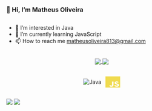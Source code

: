 
### 👋 Hi, I’m Matheus Oliveira
##
- 👀 I’m interested in Java 
- 🌱 I’m currently learning JavaScript
- 📫 How to reach me matheusoliveira813@gmail.com

##

<p align="center">
  <a href="https://github.com/Matheusoliveira813/github-readme-stats">
    <img
      align="center"
      src="https://github-readme-stats.vercel.app/api/top-langs/?username=Matheusoliveira813&layout=compact&theme=dracula"
    />
  </a>
  <a href="https://github.com/Matheusoliveira813/github-readme-stats">
    <img
      align="center"
      height="165"
      src="https://github-readme-stats.vercel.app/api?username=matheusoliveira813&show_icons=true&theme=dracula"
    />
  </a>
</p>
  <div style="display: inline_block" align="middle"><br>
    <img align="center" alt="Java" height="35" width="45" src="https://cdn.jsdelivr.net/gh/devicons/devicon/icons/java/java-original.svg" hspace="3" title="Java">
    <img align="center" alt="JavaScript" height="30" width="40" src="https://raw.githubusercontent.com/devicons/devicon/master/icons/javascript/javascript-plain.svg" hspace="3" title="JavaScript">
  </div>

##
  
  <div>
 <a href="https://www.linkedin.com/in/matheus-oliveira-ba4685253/" target="_blank"><img src="https://img.shields.io/badge/-LinkedIn-%230077B5?style=for-the-badge&logo=linkedin&logoColor=white" target="_blank"></a> 
 <a href = "mailto:matheusoliveira813@gmail.com"><img src="https://img.shields.io/badge/Gmail-D14836?style=for-the-badge&logo=gmail&logoColor=white" target="_blank"></a>
</div>
